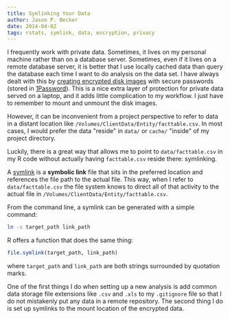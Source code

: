 ```yaml
---
title: Symlinking Your Data
author: Jason P. Becker
date: 2014-04-02
tags: rstats, symlink, data, encryption, privacy
---
```


I frequently work with private data. Sometimes, it lives on my personal machine rather than on a database server. Sometimes, even if it lives on a remote database server, it is better that I use locally cached data than query the database each time I want to do analysis on the data set. I have always dealt with this by [creating encrypted disk images](http://support.apple.com/kb/HT1578?viewlocale=en_US&locale=en_US) with secure passwords (stored in [1Password](https://agilebits.com)). This is a nice extra layer of protection for private data served on a laptop, and it adds little complication to my workflow. I just have to remember to mount and unmount the disk images.

However, it can be inconvenient from a project perspective to refer to data in a distant location like `/Volumes/ClientData/Entity/facttable.csv`. In most cases, I would prefer the data "reside" in `data/` or `cache/` "inside" of my project directory.

Luckily, there is a great way that allows me to point to `data/facttable.csv` in my R code without actually having `facttable.csv` reside there: symlinking.

A [symlink](http://en.wikipedia.org/wiki/Symbolic_link) is a **symbolic link** file that sits in the preferred location and references the file path to the actual file. This way, when I refer to `data/facttable.csv` the file system knows to direct all of that activity to the actual file in `/Volumes/ClientData/Entity/facttable.csv`. 

From the command line, a symlink can be generated with a simple command:

```bash
ln -s target_path link_path
```

R offers a function that does the same thing:

```r
file.symlink(target_path, link_path)
```

where `target_path` and `link_path` are both strings surrounded by quotation marks.

One of the first things I do when setting up a new analysis is add common data storage file extensions like `.csv` and `.xls` to my `.gitignore` file so that I do not mistakenly put any data in a remote repository. The second thing I do is set up symlinks to the mount location of the encrypted data.